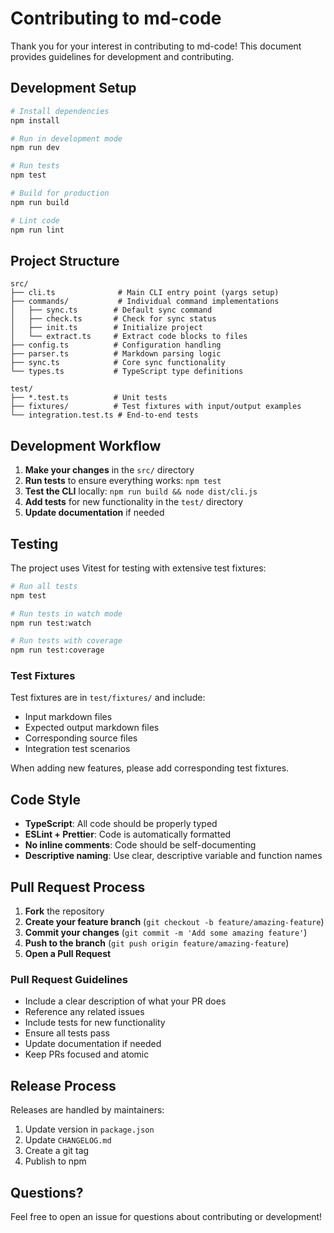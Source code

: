 # Contributing to md-code

Thank you for your interest in contributing to md-code! This document provides guidelines for development and contributing.

## Development Setup

```bash
# Install dependencies
npm install

# Run in development mode
npm run dev

# Run tests
npm test

# Build for production
npm run build

# Lint code
npm run lint
```

## Project Structure

```tree
src/
├── cli.ts              # Main CLI entry point (yargs setup)
├── commands/           # Individual command implementations
│   ├── sync.ts        # Default sync command
│   ├── check.ts       # Check for sync status
│   ├── init.ts        # Initialize project
│   └── extract.ts     # Extract code blocks to files
├── config.ts          # Configuration handling
├── parser.ts          # Markdown parsing logic
├── sync.ts            # Core sync functionality
└── types.ts           # TypeScript type definitions

test/
├── *.test.ts          # Unit tests
├── fixtures/          # Test fixtures with input/output examples
└── integration.test.ts # End-to-end tests
```

## Development Workflow

1. **Make your changes** in the `src/` directory
2. **Run tests** to ensure everything works: `npm test`
3. **Test the CLI** locally: `npm run build && node dist/cli.js`
4. **Add tests** for new functionality in the `test/` directory
5. **Update documentation** if needed

## Testing

The project uses Vitest for testing with extensive test fixtures:

```bash
# Run all tests
npm test

# Run tests in watch mode
npm run test:watch

# Run tests with coverage
npm run test:coverage
```

### Test Fixtures

Test fixtures are in `test/fixtures/` and include:

- Input markdown files
- Expected output markdown files
- Corresponding source files
- Integration test scenarios

When adding new features, please add corresponding test fixtures.

## Code Style

- **TypeScript**: All code should be properly typed
- **ESLint + Prettier**: Code is automatically formatted
- **No inline comments**: Code should be self-documenting
- **Descriptive naming**: Use clear, descriptive variable and function names

## Pull Request Process

1. **Fork** the repository
2. **Create your feature branch** (`git checkout -b feature/amazing-feature`)
3. **Commit your changes** (`git commit -m 'Add some amazing feature'`)
4. **Push to the branch** (`git push origin feature/amazing-feature`)
5. **Open a Pull Request**

### Pull Request Guidelines

- Include a clear description of what your PR does
- Reference any related issues
- Include tests for new functionality
- Ensure all tests pass
- Update documentation if needed
- Keep PRs focused and atomic

## Release Process

Releases are handled by maintainers:

1. Update version in `package.json`
2. Update `CHANGELOG.md`
3. Create a git tag
4. Publish to npm

## Questions?

Feel free to open an issue for questions about contributing or development!
